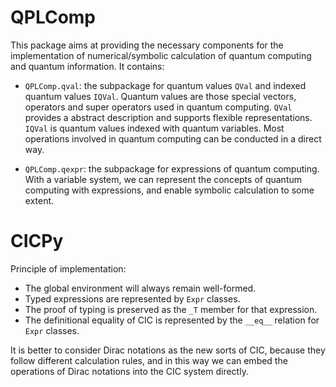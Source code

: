 # QPLComp

This package aims at providing the necessary components for the implementation of numerical/symbolic calculation of quantum computing and quantum information. It contains:

- `QPLComp.qval`: the subpackage for quantum values `QVal` and indexed quantum values `IQVal`. Quantum values are those special vectors, operators and super operators used in quantum computing. `QVal` provides a abstract description and supports flexible representations. `IQVal` is quantum values indexed with quantum variables. Most operations involved in quantum computing can be conducted in a direct way.

- `QPLComp.qexpr`: the subpackage for expressions of quantum computing. With a variable system, we can represent the concepts of quantum computing with expressions, and enable symbolic calculation to some extent.


# CICPy

Principle of implementation:
- The global environment will always remain well-formed.
- Typed expressions are represented by `Expr` classes.
- The proof of typing is preserved as the `_T` member for that expression.
- The definitional equality of CIC is represented by the `__eq__` relation for `Expr` classes.

It is better to consider Dirac notations as the new sorts of CIC, because they follow different calculation rules, and in this way we can embed the operations of Dirac notations into the CIC system directly.